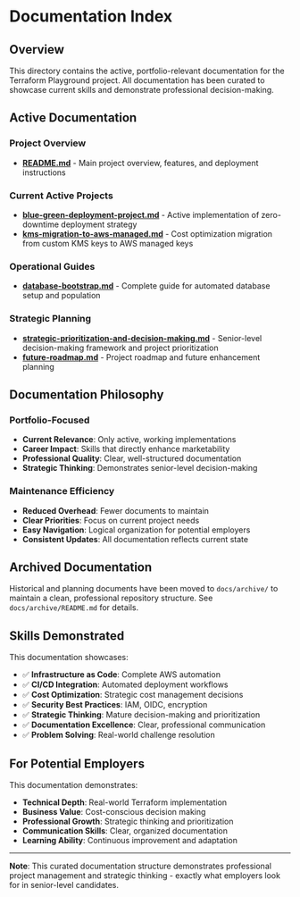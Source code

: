# Documentation Index

## Overview

This directory contains the active, portfolio-relevant documentation for the Terraform Playground project. All documentation has been curated to showcase current skills and demonstrate professional decision-making.

## Active Documentation

### **Project Overview**
- **[README.md](../README.md)** - Main project overview, features, and deployment instructions

### **Current Active Projects**
- **[blue-green-deployment-project.md](blue-green-deployment-project.md)** - Active implementation of zero-downtime deployment strategy
- **[kms-migration-to-aws-managed.md](kms-migration-to-aws-managed.md)** - Cost optimization migration from custom KMS keys to AWS managed keys

### **Operational Guides**
- **[database-bootstrap.md](database-bootstrap.md)** - Complete guide for automated database setup and population

### **Strategic Planning**
- **[strategic-prioritization-and-decision-making.md](strategic-prioritization-and-decision-making.md)** - Senior-level decision-making framework and project prioritization
- **[future-roadmap.md](future-roadmap.md)** - Project roadmap and future enhancement planning

## Documentation Philosophy

### **Portfolio-Focused**
- **Current Relevance**: Only active, working implementations
- **Career Impact**: Skills that directly enhance marketability
- **Professional Quality**: Clear, well-structured documentation
- **Strategic Thinking**: Demonstrates senior-level decision-making

### **Maintenance Efficiency**
- **Reduced Overhead**: Fewer documents to maintain
- **Clear Priorities**: Focus on current project needs
- **Easy Navigation**: Logical organization for potential employers
- **Consistent Updates**: All documentation reflects current state

## Archived Documentation

Historical and planning documents have been moved to `docs/archive/` to maintain a clean, professional repository structure. See `docs/archive/README.md` for details.

## Skills Demonstrated

This documentation showcases:

- ✅ **Infrastructure as Code**: Complete AWS automation
- ✅ **CI/CD Integration**: Automated deployment workflows
- ✅ **Cost Optimization**: Strategic cost management decisions
- ✅ **Security Best Practices**: IAM, OIDC, encryption
- ✅ **Strategic Thinking**: Mature decision-making and prioritization
- ✅ **Documentation Excellence**: Clear, professional communication
- ✅ **Problem Solving**: Real-world challenge resolution

## For Potential Employers

This documentation demonstrates:
- **Technical Depth**: Real-world Terraform implementation
- **Business Value**: Cost-conscious decision making
- **Professional Growth**: Strategic thinking and prioritization
- **Communication Skills**: Clear, organized documentation
- **Learning Ability**: Continuous improvement and adaptation

---

**Note**: This curated documentation structure demonstrates professional project management and strategic thinking - exactly what employers look for in senior-level candidates. 